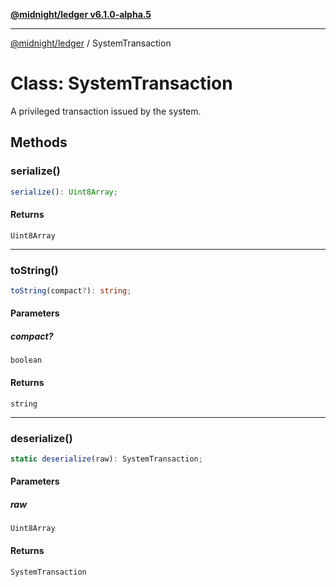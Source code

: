 [**@midnight/ledger v6.1.0-alpha.5**](../README.md)

***

[@midnight/ledger](../globals.md) / SystemTransaction

# Class: SystemTransaction

A privileged transaction issued by the system.

## Methods

### serialize()

```ts
serialize(): Uint8Array;
```

#### Returns

`Uint8Array`

***

### toString()

```ts
toString(compact?): string;
```

#### Parameters

##### compact?

`boolean`

#### Returns

`string`

***

### deserialize()

```ts
static deserialize(raw): SystemTransaction;
```

#### Parameters

##### raw

`Uint8Array`

#### Returns

`SystemTransaction`
